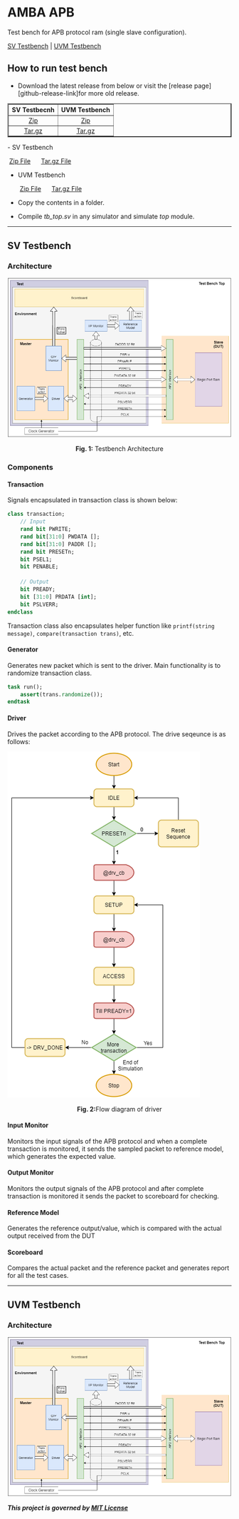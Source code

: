 # AMBA APB

Test bench for APB protocol ram (single slave configuration).

[SV Testbench](#sv-testbench) | [UVM Testbench](#uvm-testbench)

## How to run test bench

- Download the latest release from below or visit the [release page][github-release-link]for more old release.

<table border="2" align="center">
<thead>
  <tr>
    <th>SV Testbecnh</th>
    <th>UVM Testbench</th>
  </tr>
</thead>
<tbody>
  <tr align="center">
    <td>
        <a href =  "https://github.com/kumarrishav14/AMBA_APB/archive/v1.0.zip">Zip</a>
    </td>
    <td>
        <a href="https://github.com/kumarrishav14/AMBA_APB/archive/v1.0.zip">Zip</a>
    </td>
  </tr>
  <tr align="center">
    <td>
        <a href="https://github.com/kumarrishav14/AMBA_APB/archive/v1.0.tar.gz">Tar.gz</a>
    </td>
    <td>
        <a href="https://github.com/kumarrishav14/AMBA_APB/archive/v1.0.tar.gz">Tar.gz</a>
    </td>
  </tr>
</tbody>
</table>
  - SV Testbench
    <p>
        &nbsp;<a href="https://github.com/kumarrishav14/AMBA_APB/archive/v1.0.zip">Zip File</a> &nbsp;&nbsp;&nbsp;&nbsp;
        <a href="https://github.com/kumarrishav14/AMBA_APB/archive/v1.0.tar.gz">Tar.gz File</a>
    </p>

  - UVM Testbench
    <p>
        &nbsp;<a href="https://github.com/kumarrishav14/AMBA_APB/archive/v1.0.zip">Zip File</a> &nbsp;&nbsp;&nbsp;&nbsp;
        <a href="https://github.com/kumarrishav14/AMBA_APB/archive/v1.0.tar.gz">Tar.gz File</a>
    </p>

- Copy the contents in a folder.
- Compile *tb_top.sv* in any simulator and simulate *top* module.

---

## SV Testbench

### Architecture

![image](images\APB_TB_arch.png)
<p align=center><b>Fig. 1:</b> Testbench Architecture</p>

### Components

#### **Transaction**

Signals encapsulated in transaction class is shown below:

```sv
class transaction;
    // Input
    rand bit PWRITE;          
    rand bit[31:0] PWDATA [];   
    rand bit[31:0] PADDR [];   
    rand bit PRESETn;    
    bit PSEL1;
    bit PENABLE;

    // Output
    bit PREADY;
    bit [31:0] PRDATA [int];
    bit PSLVERR;
endclass
```

Transaction class also encapsulates helper function like `printf(string message)`, `compare(transaction trans)`, etc.

#### **Generator**

Generates new packet which is sent to the driver. Main functionality is to randomize transaction class.

```sv
task run();
    assert(trans.randomize());
endtask
```

#### **Driver**

Drives the packet according to the APB protocol. The drive seqeunce is as follows:

![image](images\driver.png)
<p align=center><b>Fig. 2:</b>Flow diagram of driver</p>
<!-- <img src = "images\driver.png" height=560 alt="driver flow"> -->

#### **Input Monitor**

Monitors the input signals of the APB protocol and when a complete transaction is monitored, it sends the sampled packet to reference model, which generates the expected value.

#### **Output Monitor**

Monitors the output signals of the APB protocol and after complete transaction is monitored it sends the packet to scoreboard for checking.

#### **Reference Model**

Generates the reference output/value, which is compared with the actual output received from the DUT

#### **Scoreboard**

Compares the actual packet and the reference packet and generates report for all the test cases.

---

## UVM Testbench

### Architecture

![image](images\APB_TB_arch.png)

**_This project is governed by [MIT License](LICENSE)_**

